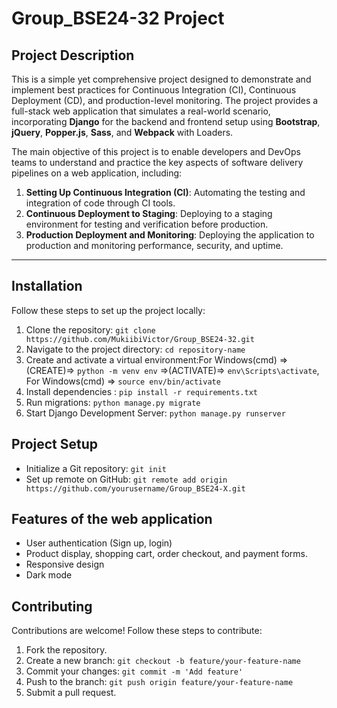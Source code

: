 # Group_BSE24-32 Project

## Project Description
This is a simple yet comprehensive project designed to demonstrate and implement best practices for Continuous Integration (CI), Continuous Deployment (CD), and production-level monitoring. The project provides a full-stack web application that simulates a real-world scenario, incorporating **Django** for the backend and frontend setup using **Bootstrap**, **jQuery**, **Popper.js**, **Sass**, and **Webpack** with Loaders.

The main objective of this project is to enable developers and DevOps teams to understand and practice the key aspects of software delivery pipelines on a web application, including:

1. **Setting Up Continuous Integration (CI)**: Automating the testing and integration of code through CI tools.
2. **Continuous Deployment to Staging**: Deploying to a staging environment for testing and verification before production.
3. **Production Deployment and Monitoring**: Deploying the application to production and monitoring performance, security, and uptime.

---


## Installation
Follow these steps to set up the project locally:
1. Clone the repository: `git clone https://github.com/MukiibiVictor/Group_BSE24-32.git`
2. Navigate to the project directory: `cd repository-name`
3. Create and activate a virtual environment:For Windows(cmd) =>(CREATE)=> `python -m venv env` =>(ACTIVATE)=> `env\Scripts\activate`, For Windows(cmd) => `source env/bin/activate`
4. Install dependencies : `pip install -r requirements.txt`
5. Run migrations: `python manage.py migrate`
6. Start Django Development Server: `python manage.py runserver`

## Project Setup
- Initialize a Git repository: `git init`
- Set up remote on GitHub: `git remote add origin https://github.com/yourusername/Group_BSE24-X.git`


## Features of the web application
- User authentication (Sign up, login)
- Product display, shopping cart, order checkout, and payment forms.
- Responsive design
- Dark mode

## Contributing
Contributions are welcome! Follow these steps to contribute:
1. Fork the repository.
2. Create a new branch: `git checkout -b feature/your-feature-name`
3. Commit your changes: `git commit -m 'Add feature'`
4. Push to the branch: `git push origin feature/your-feature-name`
5. Submit a pull request.

 

 

